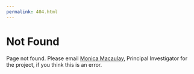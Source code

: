 ```yaml
---
permalink: 404.html
---
```


# Not Found

Page not found. Please email [Monica Macaulay][email], Principal Investigator for the project, if you think this is an error.

<!-- Links -->
[email]: mailto:mmacaula@wisc.edu
